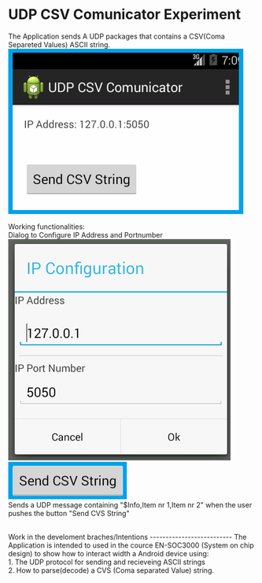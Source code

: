 UDP CSV Comunicator Experiment
===============================

The Application sends A UDP packages that contains a CSV(Coma Separeted Values) ASCII string. <br>
![alt tag](https://raw.githubusercontent.com/rlangoy/IFIVUDPCSVComunicatorExperiment/AlphaDev/doc/Images/MainActivity.PNG)

Working functionalities:<br>
    Dialog to Configure IP Address and Portnumber<br>
    ![alt tag](https://raw.githubusercontent.com/rlangoy/IFIVUDPCSVComunicatorExperiment/AlphaDev/doc/Images/IPAddressDialog.PNG)
    <br>
    ![alt tag](https://raw.githubusercontent.com/rlangoy/IFIVUDPCSVComunicatorExperiment/AlphaDev/doc/Images/SendButton.PNG)
    <br>
    Sends a UDP message containing "$Info,Item nr 1,Item nr 2" when the user pushes the button "Send CVS String"<br>

<br>
Work in the develoment braches/Intentions
--------------------------
The Application is intended to used in the cource EN-SOC3000 (System on chip design) to show how to interact
 width a Android device using:<br>
     1. The UDP protocol for sending and recieveing ASCII strings<br>
     2. How to parse(decode) a CVS (Coma separated Value) string.<br>

